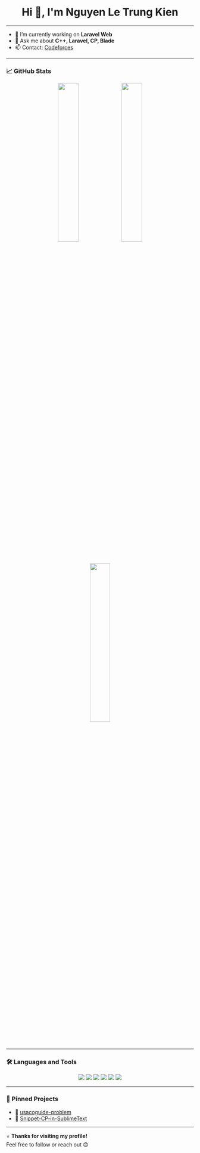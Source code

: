 <h1 align="center">Hi 👋, I'm Nguyen Le Trung Kien</h1>

---

- 🔭 I’m currently working on **Laravel Web**
- 💬 Ask me about **C++, Laravel, CP, Blade**
- 📫 Contact: [Codeforces](https://codeforces.com/profile/nguoicatba)

---

### 📈 GitHub Stats

<p align="center">
  <img src="https://github-readme-stats.vercel.app/api?username=nguoicatba&show_icons=true&theme=default&count_private=true" width="33%" />
  <img src="https://streak-stats.demolab.com?user=nguoicatba&theme=default&date_format=M%20j%5B%2C%20Y%5D" width="33%" />
  <img src="https://github-readme-stats.vercel.app/api/top-langs/?username=nguoicatba&layout=compact&theme=default" width="33%" />
</p>

---

### 🛠️ Languages and Tools

<p align="center">
  <img src="https://img.shields.io/badge/Laravel-F55247?style=for-the-badge&logo=laravel&logoColor=white"/>
  <img src="https://img.shields.io/badge/PHP-777BB4?style=for-the-badge&logo=php&logoColor=white"/>
  <img src="https://img.shields.io/badge/Vue.js-35495E?style=for-the-badge&logo=vue.js&logoColor=4FC08D"/>
  <img src="https://img.shields.io/badge/JavaScript-F7DF1E?style=for-the-badge&logo=javascript&logoColor=black"/>
  <img src="https://img.shields.io/badge/C%2B%2B-00599C?style=for-the-badge&logo=c%2B%2B&logoColor=white"/>
  <img src="https://img.shields.io/badge/C%23-239120?style=for-the-badge&logo=c-sharp&logoColor=white"/>
</p>

---

### 📌 Pinned Projects

- 🔹 [usacoguide-problem](https://github.com/nguoicatba/usacoguide-problem)
- 🔹 [Snippet-CP-in-SublimeText](https://github.com/nguoicatba/Snippet-CP-in-SublimeText)

---

⭐ **Thanks for visiting my profile!**  
Feel free to follow or reach out 😊
